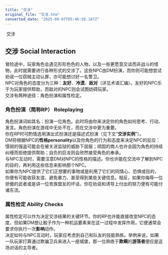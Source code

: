 ```yaml
---
title: "交涉"
original_file: "交涉.htm"
converted_date: "2025-09-07T05:46:58.187Z"
---
```


﻿ 交涉  

## 交涉 Social Interaction

冒险途中，玩家角色会遇见形形色色的人物，以及一些更愿意交谈而非战斗的怪物，此时就需要进行各种形式的交涉了。这些NPC由DM扮演，而你则可能想尝试劝说一位窃贼主动认罪，亦可能想讨好一名警卫。  
NPC对角色的态度分为三种：****友好****、****冷漠****、****敌对****（详见术语汇编）。友好的NPC乐于为玩家提供帮助，而敌对的NPC则会试图妨碍玩家。  
交涉有两种途径：角色扮演和属性检定。

### 角色扮演（简称RP） Roleplaying

角色扮演词如其名：扮演一位角色。此时将由你来决定你的角色如何思考、行动、发言。角色扮演在游戏中无处不在，而在交涉中更为重要。  
你在RP时可酌情选用演出式扮演还是描述式扮演（见下文“**交涉实例**”）。  
DM将根据NPC的**性格personality**以及你角色的行为和态度来决定NPC的反应：懦弱的强盗可能会在被关进监狱的威胁下屈服；顽固的商人也许会因为角色的持续纠缠而拒绝提供帮助；自负的巨龙则会欣然接受角色的奉承。  
与NPC互动时，需要注意DM对NPC的性格的描述。你也许能在交流中了解到NPC的目的，再利用这些信息来影响那个NPC。  
如果你为NPC提供了它们正想要的事物或是利用了它们的同情心、恐惧或目的，你便有可能收获友谊、避免暴力、甚至得到某些关键信息。相反，如果你侮辱一位骄傲的武者或是讲一位贵族盟友的坏话，你在劝说和诱导上付出的努力便有可能付诸东流。

### 属性检定 Ability Checks

属性检定可以作为决定交涉结果的关键环节。你的RP也许能直接改变NPC的态度，但如果DM想让骰子作为一种机运要素来在这一过程中发挥作用，它便通常会要求你执行一次****影响****动作。  
决定如何与NPC互动时，玩家应考虑到自己和队友的技能熟练。举例来说，如果一队玩家打算通过欺骗卫兵来进入一座城堡，那一位熟练于****欺瞒****的**游荡者**便应是这场对话的主导者。